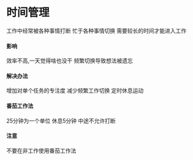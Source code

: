 # 时间管理

工作中经常被各种事情打断
忙于各种事情切换
需要较长的时间才能进入工作

#### 影响
效率不高,一天觉得啥也没干
频繁切换导致想法被遗忘

#### 解决办法
增加对单个任务的专注度
减少频繁工作切换
定时休息运动

#### 番茄工作法
25分钟为一个单位
休息5分钟
中途不允许打断

#### 注意
不要在非工作使用番茄工作法
